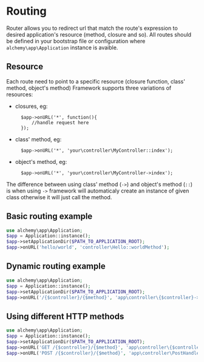 Routing
=======
Router allows you to redirect url that match the route's expression to desired application's resource (method, closure and so).
All routes should be defined in your bootstrap file or configuration where `alchemy\app\Application` instance is avaible.

Resource
--------

Each route need to point to a specific resource (closure function, class' method, object's method)
Framework supports three variations of resources:
- closures, eg:

        $app->onURL('*', function(){
            //handle request here
        });

- class' method, eg:

        $app->onURL('*', 'your\controller\MyController::index');

- object's method, eg:

        $app->onURL('*', 'your\controller\MyController->index');

The difference between using class' method (`->`) and object's method (`::`) is when using `->`
framework will automaticaly create an instance of given class otherwise it will just call the method.

Basic routing example
---------------------

```php
use alchemy\app\Application;
$app = Application::instance();
$app->setApplicationDir($PATH_TO_APPLICATION_ROOT);
$app->onURL('hello/world', 'controller\Hello::worldMethod');
```  

Dynamic routing example
-----------------------
```php
use alchemy\app\Application;
$app = Application::instance();
$app->setApplicationDir($PATH_TO_APPLICATION_ROOT);
$app->onURL('/{$controller}/{$method}', 'app\controller\{$controller}->{$method}');
```

Using different HTTP methods
----------------------------

```php
use alchemy\app\Application;
$app = Application::instance();
$app->setApplicationDir($PATH_TO_APPLICATION_ROOT);
$app->onURL('GET /{$controller}/{$method}', 'app\controller\{$controller}->{$method}');
$app->onURL('POST /{$controller}/{$method}', 'app\controller\PostHandler->{$controller}{$method}');
```
